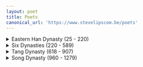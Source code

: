 ```yaml
---
layout: poet
title: Poets
canonical_url: 'https://www.stevelipscom.be/poets'
---
```

<details>
<summary>Eastern Han Dynasty (25 - 220)</summary>
<div class="poet-container">
  <div class="poet-name"><a href="/poets/cao-cao-曹操">Cao Cao 曹操</a></div>
  <div class="poet-years">(155 - 220)</div>
</div>
</details>

<details>
<summary>Six Dynasties (220 - 589)</summary>
<div class="poet-container">
  <div class="poet-name"><a href="/poets/tao-yuanming-陶淵明">Tao Yuanming 陶淵明</a></div>
  <div class="poet-years">(365 - 427)</div>
</div>
<div class="poet-container">
  <div class="poet-name"><a href="/poets/xie-lingyun-謝靈運">Xie Lingyun 謝靈運</a></div>
  <div class="poet-years">(385 - 483)</div>
</div>
</details>

<details>
<summary>Tang Dynasty (618 - 907)</summary>
<div class="poet-container">
  <div class="poet-name"><a href="/poets/du-fu-杜甫">Du Fu 杜甫</a></div>
  <div class="poet-years">(712 - 770)</div>
</div>
<div class="poet-container">
  <div class="poet-name"><a href="/poets/li-bai-李白">Li Bai 李白</a></div>
  <div class="poet-years">(701 - 762)</div>
</div>
<div class="poet-container">
  <div class="poet-name"><a href="/poets/meng-haoran-孟浩然">Meng Haoran 孟浩然</a></div>
  <div class="poet-years">(689 - 740)</div>
</div>
<div class="poet-container">
  <div class="poet-name"><a href="/poets/wang-wei-王維">Wang Wei 王維</a></div>
  <div class="poet-years">(699 - 759)</div>
</div>
</details>

<details>
<summary>Song Dynasty (960 - 1279)</summary>
<div class="poet-container">
  <div class="poet-name"><a href="/poets/su-shi-蘇軾">Su Shi 蘇軾</a></div>
  <div class="poet-years">(1037 - 1101)</div>
</div>
</details>